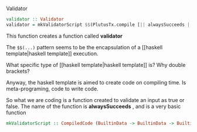 Validator

``` haskell
validator :: Validator
validator = mkValidatorScript $$(PlutusTx.compile [|| alwaysSucceeds ||])  --2nd example change this to alwaysFails
```

This function creates a function called **validator**

The `$$(...)`  pattern seems to be the encapsulation of a  [[haskell template|haskell template]] execution.

What specific type of [[haskell template|haskell template]] is? 
	Why double brackets? 

Anyway, the haskell template is aimed to create code on compiling time. Is meta-programing, code to write code.

So what we are coding is a function created to validate an input as true or false. 
The name of the function is **alwaysSucceeds** , and is a very basic function  

```haskell
mkValidatorScript :: CompiledCode (BuiltinData -> BuiltinData -> BuiltinData -> ()) -> Validator
```